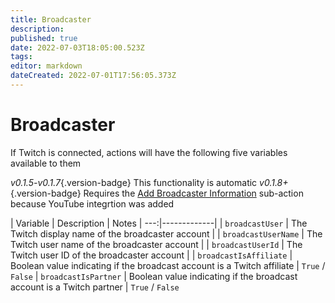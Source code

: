 ```yaml
---
title: Broadcaster
description: 
published: true
date: 2022-07-03T18:05:00.523Z
tags: 
editor: markdown
dateCreated: 2022-07-01T17:56:05.373Z
---
```


# Broadcaster

If Twitch is connected, actions will have the following five variables available to them

*v0.1.5-v0.1.7*{.version-badge} This functionality is automatic
*v0.1.8+*{.version-badge} Requires the [Add Broadcaster Information](/en/Sub-Actions) sub-action because YouTube integrtion was added

| Variable | Description | Notes
|   ---:|-------------|
| `broadcastUser` | The Twitch display name of the broadcaster account |
| `broadcastUserName` | The Twitch user name of the broadcaster account |
| `broadcastUserId` | The Twitch user ID of the broadcaster account |
| `broadcastIsAffiliate` | Boolean value indicating if the broadcast account is a Twitch affiliate | `True` / `False`
| `broadcastIsPartner` | Boolean value indicating if the broadcast account is a Twitch partner | `True` / `False`